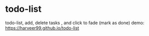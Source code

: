 # todo-list
todo-list, add, delete tasks , and click to fade (mark as done)
demo: https://harveer99.github.io/todo-list
